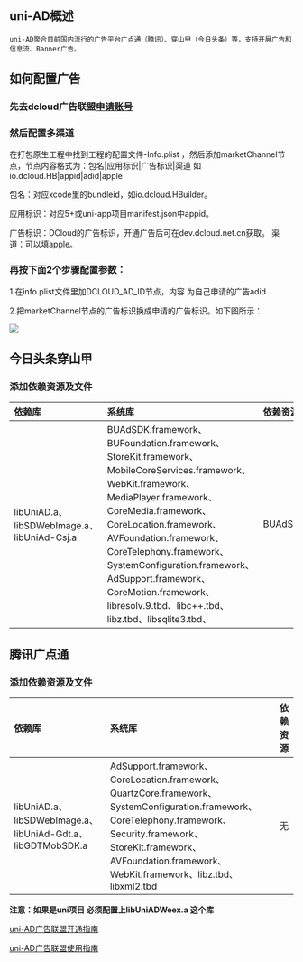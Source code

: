 ## uni-AD概述
	uni-AD聚合目前国内流行的广告平台广点通（腾讯）、穿山甲（今日头条）等，支持开屏广告和信息流、Banner广告。
## 如何配置广告 
  
### 先去dcloud广告联盟[申请账号](https://uniad.dcloud.net.cn)
  
### 然后配置多渠道
在打包原生工程中找到工程的配置文件-Info.plist ，然后添加marketChannel节点，节点内容格式为：包名|应用标识|广告标识|渠道 如io.dcloud.HB|appid|adid|apple

包名：对应xcode里的bundleid，如io.dcloud.HBuilder。

应用标识：对应5+或uni-app项目manifest.json中appid。

广告标识：DCloud的广告标识，开通广告后可在dev.dcloud.net.cn获取。
渠道：可以填apple。

### 再按下面2个步骤配置参数：

1.在info.plist文件里加DCLOUD_AD_ID节点，内容 为自己申请的广告adid

2.把marketChannel节点的广告标识换成申请的广告标识。如下图所示：

![](https://img.cdn.aliyun.dcloud.net.cn/nativedocs/5SDKiOS/IntegrationProject/gongdqudao.png)


<!-- ## 360广告
### 添加依赖资源及文件

|依赖库|系统库|依赖资源|
|:--|:--|:--|
|libUniAD.a、libSDWebImage.a、libUniAd-360.a|QHADSDK.framework、CoreLocation.framework、CoreTelephony.framework、WebKit.framework、Security.framework、libz.tbd、SystemConfiguration.framework、AdSupport.framework|QHADVideoPlayer.bundle|
 -->

## 今日头条穿山甲
### 添加依赖资源及文件

|依赖库|系统库|依赖资源|
|:--|:--|:--|
|libUniAD.a、libSDWebImage.a、libUniAd-Csj.a|BUAdSDK.framework、BUFoundation.framework、StoreKit.framework、MobileCoreServices.framework、WebKit.framework、MediaPlayer.framework、CoreMedia.framework、CoreLocation.framework、AVFoundation.framework、CoreTelephony.framework、SystemConfiguration.framework、AdSupport.framework、CoreMotion.framework、libresolv.9.tbd、libc++.tbd、libz.tbd、libsqlite3.tbd、|BUAdSDK.bundle|

## 腾讯广点通
### 添加依赖资源及文件

|依赖库|系统库|依赖资源|
|:--|:--|:--|
|libUniAD.a、libSDWebImage.a、libUniAd-Gdt.a、libGDTMobSDK.a|AdSupport.framework、CoreLocation.framework、QuartzCore.framework、SystemConfiguration.framework、CoreTelephony.framework、Security.framework、StoreKit.framework、AVFoundation.framework、WebKit.framework、libz.tbd、libxml2.tbd|无|


**注意：如果是uni项目 必须配置上libUniADWeex.a  这个库**

[uni-AD广告联盟开通指南](https://ask.dcloud.net.cn/article/36769)

[uni-AD广告联盟使用指南](https://ask.dcloud.net.cn/article/36718)
